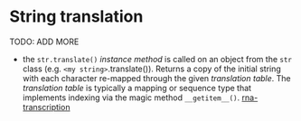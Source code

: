 # String translation

TODO: ADD MORE

- the `str.translate()` _instance method_ is called on an object from the `str` class (e.g. `<my string>`.translate()). Returns a copy of the initial string with each character re-mapped through the given _translation table_. The _translation table_ is typically a mapping or sequence type that implements indexing via the magic method `__getitem__()`. [rna-transcription](../exercise-concepts/rna-transcription.md)
